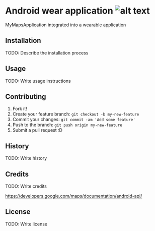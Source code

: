 # Android wear application ![alt text](https://github.com/DarraghMeehan/MyWearApplication/blob/master/mobile/src/main/res/mipmap-hdpi/ic_launcher.png "Logo Title Text 1")

MyMapsApplication integrated into a wearable application

## Installation
TODO: Describe the installation process

## Usage
TODO: Write usage instructions

## Contributing
1. Fork it!
2. Create your feature branch: `git checkout -b my-new-feature`
3. Commit your changes: `git commit -am 'Add some feature'`
4. Push to the branch: `git push origin my-new-feature`
5. Submit a pull request :D

## History
TODO: Write history

## Credits
TODO: Write credits

https://developers.google.com/maps/documentation/android-api/

## License
TODO: Write license

